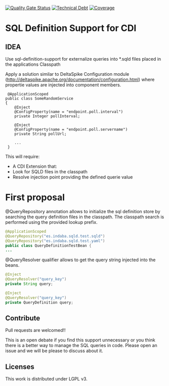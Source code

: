 [![Quality Gate Status](https://sonarcloud.io/api/project_badges/measure?project=es.indaba%3Asql-definition-support-cdi&metric=alert_status)](https://sonarcloud.io/summary/new_code?id=es.indaba%3Asql-definition-support-cdi) [![Technical Debt](https://sonarcloud.io/api/project_badges/measure?project=es.indaba%3Asql-definition-support-cdi&metric=sqale_index)](https://sonarcloud.io/summary/new_code?id=es.indaba%3Asql-definition-support-cdi) [![Coverage](https://sonarcloud.io/api/project_badges/measure?project=es.indaba%3Asql-definition-support-cdi&metric=coverage)](https://sonarcloud.io/summary/new_code?id=es.indaba%3Asql-definition-support-cdi)

# SQL Definition Support for CDI

## IDEA

 Use sql-definition-support for externalize queries into *.sqld files placed in the applications Classpath
 
 Apply a solution similar to DeltaSpike Configuration module (http://deltaspike.apache.org/documentation/configuration.html) where propertie values are injected into component members. 
 
```
 @ApplicationScoped
public class SomeRandomService
{
    @Inject
    @ConfigProperty(name = "endpoint.poll.interval")
    private Integer pollInterval;

    @Inject
    @ConfigProperty(name = "endpoint.poll.servername")
    private String pollUrl;

    ...
 }
 ```
 
 This will require:
 
  - A CDI Extension that: 
   - Look for SQLD files in the classpath
   - Resolve injection point providing the defined querie value
   
# First proposal

@QueryRepository annotation allows to initialize the sql definition store by searching the query definition files in the classpath. The classpath search is performed using the provided lookup prefix.

```java
@ApplicationScoped
@QueryRepository("es.indaba.sqld.test.sqld")
@QueryRepository("es.indaba.sqld.test.yaml")
public class QueryDefinitionTestBean {
...
```

@QueryResolver qualifier allows to get the query string injected into the beans. 

```java
@Inject
@QueryResolver("query_key")
private String query;

@Inject
@QueryResolver("query_key")
private QueryDefinition query;
```

## Contribute
Pull requests are welcomed!!

This is an open debate if you find this support unnecessary or you think there is a better way to manage the SQL queries in code. Please open an issue and we will be please to discuss about it. 

## Licenses
This work is distributed under LGPL v3.
